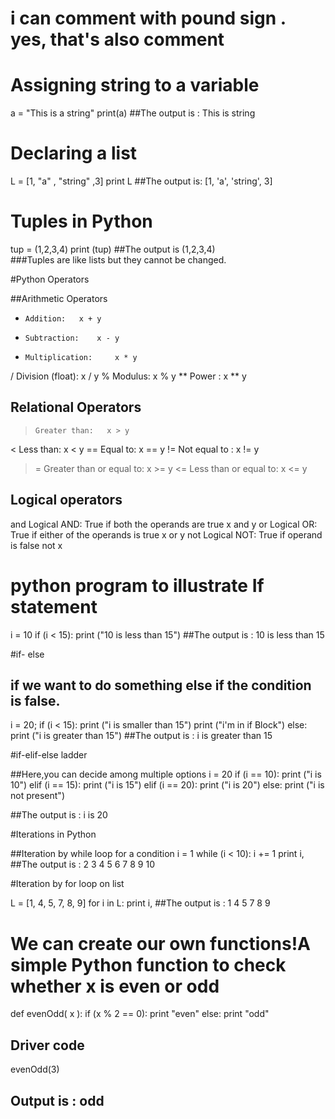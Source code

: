# i can comment with pound sign . yes, that's also comment

# Assigning string to a variable
a = "This is a string"
print(a)
##The output is : This is string


# Declaring a list
L = [1, "a" , "string" ,3]
print L
##The output is:
[1, 'a', 'string', 3]

# Tuples in Python

tup = (1,2,3,4)
print (tup)
##The output is (1,2,3,4)  
###Tuples are like lists but they cannot be changed.

#Python Operators

  ##Arithmetic Operators
  + 	Addition:	x + y
  - 	Subtraction: 	x - y
  * 	Multiplication: 	x * y
  / 	Division (float):	x / y
  % 	Modulus:  x % y
  ** 	Power :  	x ** y

  ## Relational Operators
  > 	Greater than:  	x > y
  <  Less than: 	x < y
  == Equal to:	x == y
  != 	Not equal to : 	x != y
  >= 	Greater than or equal to:	x >= y
  <= 	Less than or equal to:  	x <= y

  ## Logical operators
  and Logical AND: True if both the operands are true 	x and y
  or 	Logical OR: True if either of the operands is true 	x or y
  not Logical NOT: True if operand is false 	not x


# python program to illustrate If statement
i = 10
if (i < 15):
   print ("10 is less than 15")
##The output is : 10 is less than 15


#if- else

## if we want to do something else if the condition is false.
i = 20;
if (i < 15):
    print ("i is smaller than 15")
    print ("i'm in if Block")
else:
    print ("i is greater than 15")
##The output is : i is greater than 15


#if-elif-else ladder

 ##Here,you can decide among multiple options
i = 20
if (i == 10):
    print ("i is 10")
elif (i == 15):
    print ("i is 15")
elif (i == 20):
    print ("i is 20")
else:
    print ("i is not present")

##The output is : i is 20


#Iterations in Python

##Iteration by while loop for a condition
i = 1
while (i < 10):
    i += 1
    print i,
##The output is : 2 3 4 5 6 7 8 9 10


#Iteration by for loop on list

L = [1, 4, 5, 7, 8, 9]
for  i in L:
    print i,
##The output is : 1 4 5 7 8 9



# We can create our own functions!A simple Python function to check whether x is even or odd

def evenOdd( x ):
    if (x % 2 == 0):
        print "even"
    else:
        print "odd"

## Driver code
  evenOdd(3)
  
## Output is : odd
